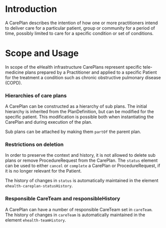 # Introduction
A CarePlan describes the intention of how one or more practitioners intend to deliver care for a particular patient, group or community for a period of time, possibly limited to care for a specific condition or set of conditions.

# Scope and Usage
In scope of the eHealth infrastructure CarePlans represent specific tele-medicine plans prepared by a Practitioner and applied to a specific Patient for the treatment a condition such as chronic obstructive pulmonary disease (COPD).

### Hierarchies of care plans
A CarePlan can be constructed as a hierarchy of sub plans. The initial hierarchy is inherited from the PlanDefinition, but can be modified for the specific patient. This modification is possible both when instantiating the CarePlan and during execution of the plan.

Sub plans can be attached by making them `partOf` the parent plan.

### Restrictions on deletion
In order to preserve the context and history, it is not allowed to delete sub plans or remove ProcedureRequest from the CarePlan.
 The `status` element can be used to either `cancel` or `complete` a CarePlan or ProcedureRequest, if it is no longer relevant for the Patient.

The history of changes in `status` is automatically maintained in the element `ehealth-careplan-statusHistory`. 

### Responsible CareTeam and responsibleHistory
A CarePlan can have a number of responsible CareTeam set in `careTeam`. The history of changes in `careTeam` is automatically maintained in the element `ehealth-teamHistory`.
